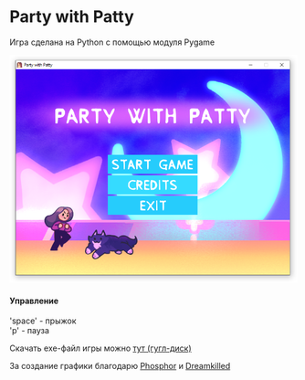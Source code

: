 # Party with Patty

Игра сделана на Python с помощью модуля Pygame

![ss](/screenshot.png)

#### Управление  
'space' - прыжок  
'p' - пауза

Скачать exe-файл игры можно [тут (гугл-диск)](https://drive.google.com/file/d/1469-FMoex5_i6w5DzQHRcd6_wtJixJb2/view?usp=sharing)

За создание графики благодарю [Phosphor](https://vk.com/phosforce) и [Dreamkilled](https://vk.com/paradream)
